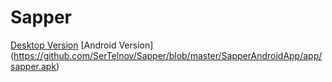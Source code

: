 # Sapper
[Desktop Version](https://github.com/SerTelnov/Sapper/blob/master/SapperDesktopVersion/artifacts/SapperDesktopVersion_jar/SapperDesktopVersion.jar)
[Android Version]
(https://github.com/SerTelnov/Sapper/blob/master/SapperAndroidApp/app/sapper.apk)
